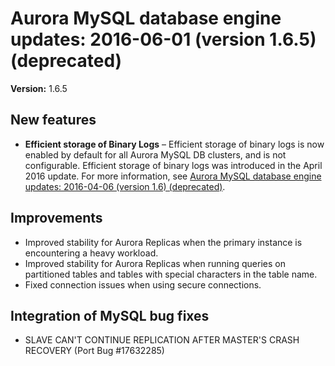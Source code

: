 # Aurora MySQL database engine updates: 2016\-06\-01 \(version 1\.6\.5\) \(deprecated\)<a name="AuroraMySQL.Updates.20160601"></a>

**Version:** 1\.6\.5

## New features<a name="AuroraMySQL.Updates.20160601.New"></a>
+ **Efficient storage of Binary Logs** – Efficient storage of binary logs is now enabled by default for all Aurora MySQL DB clusters, and is not configurable\. Efficient storage of binary logs was introduced in the April 2016 update\. For more information, see [Aurora MySQL database engine updates: 2016\-04\-06 \(version 1\.6\) \(deprecated\)](AuroraMySQL.Updates.20160406.md)\.

## Improvements<a name="AuroraMySQL.Updates.20160601.Improvements"></a>
+ Improved stability for Aurora Replicas when the primary instance is encountering a heavy workload\. 
+ Improved stability for Aurora Replicas when running queries on partitioned tables and tables with special characters in the table name\. 
+ Fixed connection issues when using secure connections\.

## Integration of MySQL bug fixes<a name="AuroraMySQL.Updates.20160601.BugFixes"></a>
+ SLAVE CAN'T CONTINUE REPLICATION AFTER MASTER'S CRASH RECOVERY \(Port Bug \#17632285\)
